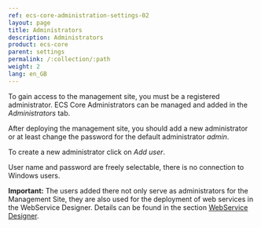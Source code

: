 ```yaml
---
ref: ecs-core-administration-settings-02
layout: page
title: Administrators
description: Administrators
product: ecs-core
parent: settings
permalink: /:collection/:path
weight: 2
lang: en_GB
---
```


To gain access to the management site, you must be a registered administrator. ECS Core Administrators can be managed and added in the *Administrators* tab. 

After deploying the management site, you should add a new administrator or at least change the password for the default administrator *admin*. 

To create a new administrator click on *Add user*.

User name and password are freely selectable, there is no connection to Windows users. <br>

**Important:** The users added there not only serve as administrators for the Management Site, they are also used for the deployment of web services in the WebService Designer.
Details can be found in the section [WebService Designer](../webservices). 
